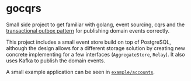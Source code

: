 # gocqrs

Small side project to get familiar with golang, event sourcing, cqrs and the
[transactional outbox pattern](https://microservices.io/patterns/data/transactional-outbox.html) for publishing domain
events correctly.

This project includes a small event store build on top of PostgreSQL, although the design allows for a different storage
solution by creating new concrete implementing for a few interfaces (`AggregateStore`, `Relay`). It also uses Kafka to
publish the domain events.

A small example application can be seen in [`example/accounts`](example/accounts/README.md).
